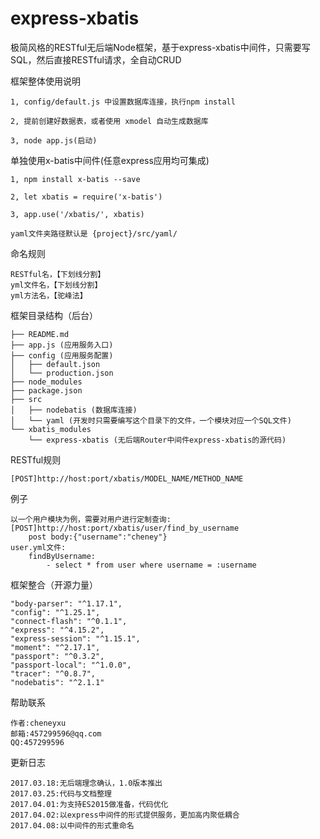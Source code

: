 # express-xbatis
极简风格的RESTful无后端Node框架，基于express-xbatis中间件，只需要写SQL，然后直接RESTful请求，全自动CRUD

框架整体使用说明
>
	1, config/default.js 中设置数据库连接，执行npm install

	2, 提前创建好数据表，或者使用 xmodel 自动生成数据库

	3, node app.js(启动)

单独使用x-batis中间件(任意express应用均可集成)
>
	1, npm install x-batis --save

	2, let xbatis = require('x-batis')

	3, app.use('/xbatis/', xbatis)

	yaml文件夹路径默认是 {project}/src/yaml/

命名规则
>
	RESTful名，【下划线分割】
	yml文件名，【下划线分割】
	yml方法名，【驼峰法】

框架目录结构（后台）
>
	├── README.md
	├── app.js (应用服务入口)
	├── config (应用服务配置)
	│   ├── default.json
	│   └── production.json
	├── node_modules
	├── package.json
	├── src
	│   ├── nodebatis (数据库连接)
	│   └── yaml (开发时只需要编写这个目录下的文件，一个模块对应一个SQL文件)
	└── xbatis_modules
	    └── express-xbatis (无后端Router中间件express-xbatis的源代码)

RESTful规则
>
	[POST]http://host:port/xbatis/MODEL_NAME/METHOD_NAME

例子
>
	以一个用户模块为例，需要对用户进行定制查询:
	[POST]http://host:port/xbatis/user/find_by_username
		post body:{"username":"cheney"}
	user.yml文件:
		findByUsername:	
    		- select * from user where username = :username

框架整合（开源力量）
>
    "body-parser": "^1.17.1",
    "config": "^1.25.1",
    "connect-flash": "^0.1.1",
    "express": "^4.15.2",
    "express-session": "^1.15.1",
    "moment": "^2.17.1",
    "passport": "^0.3.2",
    "passport-local": "^1.0.0",
    "tracer": "^0.8.7",
    "nodebatis": "^2.1.1"

帮助联系
>
	作者:cheneyxu
	邮箱:457299596@qq.com
	QQ:457299596

更新日志
>
	2017.03.18:无后端理念确认，1.0版本推出
	2017.03.25:代码与文档整理
	2017.04.01:为支持ES2015做准备，代码优化
	2017.04.02:以express中间件的形式提供服务，更加高内聚低耦合
	2017.04.08:以中间件的形式重命名
